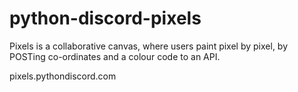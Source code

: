 # python-discord-pixels
Pixels is a collaborative canvas, where users paint pixel by pixel, by POSTing co-ordinates and a colour code to an API.

pixels.pythondiscord.com
